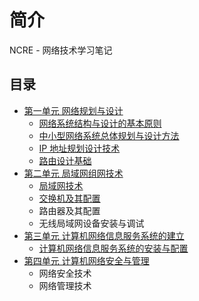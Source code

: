 # 简介

NCRE - 网络技术学习笔记

## 目录

* [第一单元 网络规划与设计](unit1/README.md)
    * [网络系统结构与设计的基本原则](unit1/chapter1.md)
    * [中小型网络系统总体规划与设计方法](unit1/chapter2.md)
    * [IP 地址规划设计技术](unit1/chapter3.md)
    * [路由设计基础](unit1/chapter4.md)
* [第二单元 局域网组网技术](unit2/README.md)
    * [局域网技术](unit2/chapter5.md)
    * [交换机及其配置](unit2/chapter6.md)
    * 路由器及其配置
    * 无线局域网设备安装与调试
* [第三单元 计算机网络信息服务系统的建立](unit3/README.md)
    * [计算机网络信息服务系统的安装与配置](unit3/chapter9.md)
* [第四单元 计算机网络安全与管理](unit4/README.md)
    * 网络安全技术
    * 网络管理技术